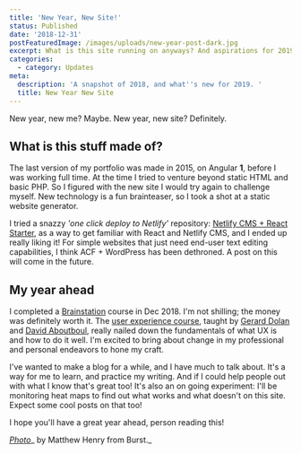 ```yaml
---
title: 'New Year, New Site!'
status: Published
date: '2018-12-31'
postFeaturedImage: /images/uploads/new-year-post-dark.jpg
excerpt: What is this site running on anyways? And aspirations for 2019.
categories:
  - category: Updates
meta:
  description: 'A snapshot of 2018, and what''s new for 2019. '
  title: New Year New Site
---
```

New year, new me? Maybe. New year, new site? Definitely. 

## What is this stuff made of?

The last version of my portfolio was made in 2015, on Angular **1**, before I was working full time. At the time I tried to venture beyond static HTML and basic PHP. So I figured with the new site I would try again to challenge myself. New technology is a fun brainteaser, so I took a shot at a static website generator. 

I tried a snazzy _'one click deploy to Netlify'_ repository: [Netlify CMS + React Starter](https://github.com/Jinksi/netlify-cms-react-starter), as a way to get familiar with React and Netlify CMS, and I ended up really liking it! For simple websites that just need end-user text editing capabilities, I think ACF + WordPress has been dethroned. A post on this will come in the future.

## My year ahead

I completed a [Brainstation](https://brainstation.io) course in Dec 2018. I'm not shilling; the money was definitely worth it. The [user experience course](https://brainstation.io/course/toronto/user-experience-design), taught by [Gerard Dolan](https://www.linkedin.com/in/gerarddolan/) and [David Aboutboul](https://www.linkedin.com/in/david-aboutboul/), really nailed down the fundamentals of what UX is and how to do it well. I'm excited to bring about change in my professional and personal endeavors to hone my craft.

I've wanted to make a blog for a while, and I have much to talk about. It's a way for me to learn, and practice my writing. And if I could help people out with what I know that's great too! It's also an on going experiment: I'll be monitoring heat maps to find out what works and what doesn't on this site. Expect some cool posts on that too!

I hope you'll have a great year ahead, person reading this!

[_Photo_](https://burst.shopify.com/photos/the-year-2019?q=New+year)_ by Matthew Henry from Burst._
